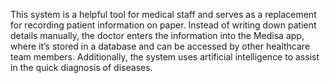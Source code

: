 This system is a helpful tool for medical staff and serves as a replacement for recording patient information on paper. Instead of writing down patient details manually, the doctor enters the information into the Medisa app, where it’s stored in a database and can be accessed by other healthcare team members. Additionally, the system uses artificial intelligence to assist in the quick diagnosis of diseases.
